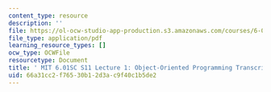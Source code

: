 ```yaml
---
content_type: resource
description: ''
file: https://ol-ocw-studio-app-production.s3.amazonaws.com/courses/6-01sc-introduction-to-electrical-engineering-and-computer-science-i-spring-2011/66a31cc2f76530b12d3ac9f40c1b5de2_MIT6_01SC_S11_lec01_300k.pdf
file_type: application/pdf
learning_resource_types: []
ocw_type: OCWFile
resourcetype: Document
title: ' MIT 6.01SC S11 Lecture 1: Object-Oriented Programming Transcript'
uid: 66a31cc2-f765-30b1-2d3a-c9f40c1b5de2
---
```

